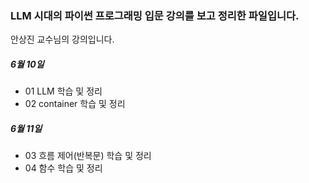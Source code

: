 ### LLM 시대의 파이썬 프로그래밍 입문 강의를 보고 정리한 파일입니다.
안상진 교수님의 강의입니다.

##### 6월 10일
- 01 LLM 학습 및 정리
- 02 container 학습 및 정리

##### 6월 11일
- 03 흐름 제어(반복문) 학습 및 정리
- 04 함수 학습 및 정리